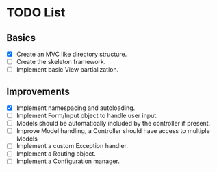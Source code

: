 # TODO List

## Basics

- [x] Create an MVC like directory structure.
- [ ] Create the skeleton framework.
- [ ] Implement basic View partialization.

## Improvements

- [x] Implement namespacing and autoloading.
- [ ] Implement Form/Input object to handle user input.
- [ ] Models should be automatically included by the controller if present.
- [ ] Improve Model handling, a Controller should have access to multiple Models
- [ ] Implement a custom Exception handler.
- [ ] Implement a Routing object.
- [ ] Implement a Configuration manager.
